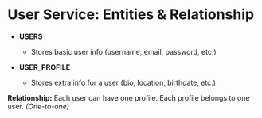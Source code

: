 <!-- user\docs\erd.md -->

# User Service: Entities & Relationship

* **USERS**

  * Stores basic user info (username, email, password, etc.)

* **USER\_PROFILE**

  * Stores extra info for a user (bio, location, birthdate, etc.)

**Relationship:**
Each user can have one profile.
Each profile belongs to one user.
*(One-to-one)*
